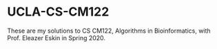 # UCLA-CS-CM122
These are my solutions to CS CM122, Algorithms in Bioinformatics, with Prof. Eleazer Eskin in Spring 2020.
